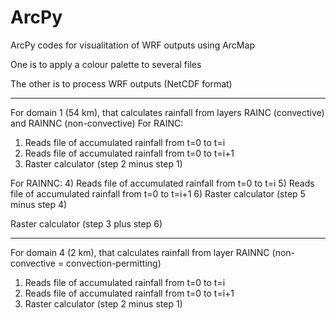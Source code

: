 # ArcPy
ArcPy codes for visualitation of WRF outputs using ArcMap

One is to apply a colour palette to several files

The other is to process WRF outputs (NetCDF format) 

------------------------------------

For domain 1 (54 km), that calculates rainfall from layers RAINC (convective) and RAINNC (non-convective)
For RAINC:
1) Reads file of accumulated rainfall from t=0 to t=i 
2) Reads file of accumulated rainfall from t=0 to t=i+1
3) Raster calculator (step 2 minus step 1)

For RAINNC:
4) Reads file of accumulated rainfall from t=0 to t=i 
5) Reads file of accumulated rainfall from t=0 to t=i+1
6) Raster calculator (step 5 minus step 4)

Raster calculator (step 3 plus step 6)

--------------------------------------

For domain 4 (2 km), that calculates rainfall from layer RAINNC (non-convective = convection-permitting)
1) Reads file of accumulated rainfall from t=0 to t=i 
2) Reads file of accumulated rainfall from t=0 to t=i+1
3) Raster calculator (step 2 minus step 1)

